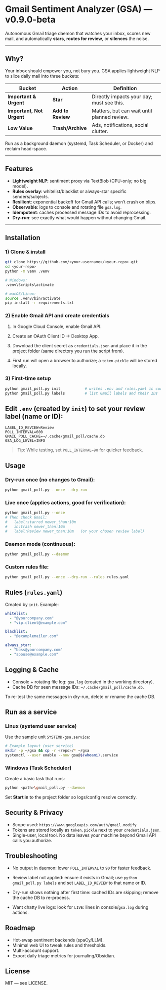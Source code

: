 # Gmail Sentiment Analyzer (GSA) — v0.9.0-beta

Autonomous Gmail triage daemon that watches your inbox, scores new mail, and automatically **stars**, **routes for review**, or **silences** the noise.

---

## Why?

Your inbox should empower you, not bury you. GSA applies lightweight NLP to slice daily mail into three buckets:

| Bucket                     | Action            | Definition                                    |
|---------------------------|-------------------|-----------------------------------------------|
| **Important & Urgent**    | **Star**          | Directly impacts your day; must see this.     |
| **Important, Not Urgent** | **Add to Review** | Matters, but can wait until planned review.   |
| **Low Value**             | **Trash/Archive** | Ads, notifications, social clutter.           |

Run as a background daemon (systemd, Task Scheduler, or Docker) and reclaim head-space.

---

## Features

- **Lightweight NLP**: sentiment proxy via TextBlob (CPU-only; no big model).
- **Rules overlay**: whitelist/blacklist or always-star specific senders/subjects.
- **Resilient**: exponential backoff for Gmail API calls; won’t crash on blips.
- **Observable**: logs to console and rotating file `gsa.log`.
- **Idempotent**: caches processed message IDs to avoid reprocessing.
- **Dry-run**: see exactly what would happen without changing Gmail.

---

## Installation

### 1) Clone & install

```bash
git clone https://github.com/<your-username>/<your-repo>.git
cd <your-repo>
python -m venv .venv

# Windows:
.venv\Scripts\activate

# macOS/Linux:
source .venv/bin/activate
pip install -r requirements.txt
```

### 2) Enable Gmail API and create credentials
1. In Google Cloud Console, enable Gmail API.
2. Create an OAuth Client ID → Desktop App.
3. Download the client secret as `credentials.json` and place it in the project folder (same directory you run the script from).

4. First run will open a browser to authorize; a `token.pickle` will be stored locally.

### 3) First-time setup
```bash
python gmail_poll.py init           # writes .env and rules.yaml in current dir
python gmail_poll.py labels         # list Gmail labels and their IDs
```

## Edit `.env` (created by `init`) to set your review label (name or ID):
```env
LABEL_ID_REVIEW=Review
POLL_INTERVAL=600
GMAIL_POLL_CACHE=~/.cache/gmail_poll/cache.db
GSA_LOG_LEVEL=INFO
```
> Tip: While testing, set `POLL_INTERVAL=90` for quicker feedback.

## Usage
### **Dry-run once** (no changes to Gmail):
```bash
python gmail_poll.py --once --dry-run
```

### **Live once** (applies actions, good for verification):
```bash
python gmail_poll.py --once
# Then check Gmail:
#   label:starred newer_than:10m
#   in:trash newer_than:10m
#   label:Review newer_than:10m   (or your chosen review label)
```

### **Daemon mode** (continuous):
```bash
python gmail_poll.py --daemon
```

### **Custom rules file**:
```bash
python gmail_poll.py --once --dry-run --rules rules.yaml
```

## **Rules** (`rules.yaml`)
Created by `init`. Example:

```yaml
whitelist:
  - "@yourcompany.com"
  - "vip.client@example.com"

blacklist:
  - "@examplemailer.com"

always_star:
  - "boss@yourcompany.com"
  - "spouse@example.com"
  ```

## **Logging & Cache**
- Console + rotating file log: `gsa.log` (created in the working directory).
- Cache DB for seen message IDs: `~/.cache/gmail_poll/cache.db`.

To re-test the same messages in dry-run, delete or rename the cache DB.

## Run as a service
### Linux (systemd user service)
Use the sample unit `SYSTEMD-gsa.service`:
```bash
# Example layout (user service)
mkdir -p ~/gsa && cp -r <repo>/* ~/gsa
systemctl --user enable --now gsa@$(whoami).service
```

### Windows (Task Scheduler)
Create a basic task that runs:
```bash
python <path>\gmail_poll.py --daemon
```

Set **Start in** to the project folder so logs/config resolve correctly.

## Security & Privacy
- Scope used: `https://www.googleapis.com/auth/gmail.modify`
- Tokens are stored locally as `token.pickle` next to your `credentials.json`.
- Single-user, local tool. No data leaves your machine beyond Gmail API calls you authorize.

## Troubleshooting
- No output in daemon: lower `POLL_INTERVAL` to `90` for faster feedback.

- Review label not applied: ensure it exists in Gmail; use `python gmail_poll.py labels` and set `LABEL_ID_REVIEW` to that name or ID.

- Dry-run shows nothing after first time: cached IDs are skipping; remove the cache DB to re-process.

- Want chatty live logs: look for `LIVE`: lines in console/`gsa.log` during actions.

## Roadmap
- Hot-swap sentiment backends (spaCy/LLM).
- Minimal web UI to tweak rules and thresholds.
- Multi-account support.
- Export daily triage metrics for journaling/Obsidian.

## License
MIT — see LICENSE.